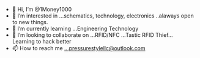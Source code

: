 - 👋 Hi, I’m @1Money1000
- 👀 I’m interested in ...schematics, technology, electronics ..alaways open to new things.
- 🌱 I’m currently learning ...Engineering Technology
- 💞️ I’m looking to collaborate on ...RFID/NFC ...Tastic RFID Thief... Learning to hack better
- 📫 How to reach me ...pressurestylellc@outlook.com

<!---
1Money1000/1Money1000 is a ✨ special ✨ repository because its `README.md` (this file) appears on your GitHub profile.
You can click the Preview link to take a look at your changes.
--->
